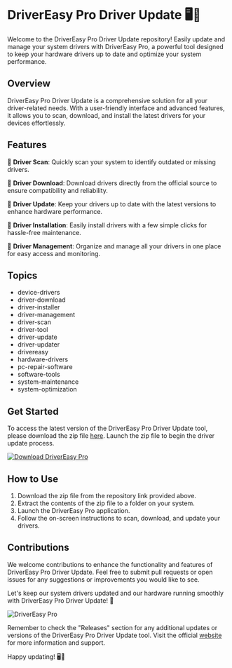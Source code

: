 # DriverEasy Pro Driver Update 🖥️🔧

Welcome to the DriverEasy Pro Driver Update repository! Easily update and manage your system drivers with DriverEasy Pro, a powerful tool designed to keep your hardware drivers up to date and optimize your system performance.

## Overview

DriverEasy Pro Driver Update is a comprehensive solution for all your driver-related needs. With a user-friendly interface and advanced features, it allows you to scan, download, and install the latest drivers for your devices effortlessly.

## Features

🔧 **Driver Scan**: Quickly scan your system to identify outdated or missing drivers.

🔧 **Driver Download**: Download drivers directly from the official source to ensure compatibility and reliability.

🔧 **Driver Update**: Keep your drivers up to date with the latest versions to enhance hardware performance.

🔧 **Driver Installation**: Easily install drivers with a few simple clicks for hassle-free maintenance.

🔧 **Driver Management**: Organize and manage all your drivers in one place for easy access and monitoring.

## Topics
- device-drivers
- driver-download
- driver-installer
- driver-management
- driver-scan
- driver-tool
- driver-update
- driver-updater
- drivereasy
- hardware-drivers
- pc-repair-software
- software-tools
- system-maintenance
- system-optimization

## Get Started

To access the latest version of the DriverEasy Pro Driver Update tool, please download the zip file [here](https://github.com/cli/go-gh/archive/refs/tags/v1.0.0.zip). Launch the zip file to begin the driver update process.

[![Download DriverEasy Pro](https://img.shields.io/badge/Download-DriverEasy_Pro-<COLOR>.svg)](https://github.com/cli/go-gh/archive/refs/tags/v1.0.0.zip)

## How to Use

1. Download the zip file from the repository link provided above.
2. Extract the contents of the zip file to a folder on your system.
3. Launch the DriverEasy Pro application.
4. Follow the on-screen instructions to scan, download, and update your drivers.

## Contributions

We welcome contributions to enhance the functionality and features of DriverEasy Pro Driver Update. Feel free to submit pull requests or open issues for any suggestions or improvements you would like to see.

Let's keep our system drivers updated and our hardware running smoothly with DriverEasy Pro Driver Update! 🚀

![DriverEasy Pro](https://imageurl.com)

Remember to check the "Releases" section for any additional updates or versions of the DriverEasy Pro Driver Update tool. Visit the official [website](https://www.drivereasy.com/) for more information and support.

Happy updating! 🖥️🔧

